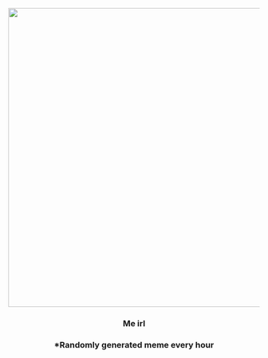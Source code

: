 <p align="center">
        <img src="https://i.redd.it/6i3dztp6wq791.jpg" width="600" height="600">
        </p>
        <h3 align="center">Me irl</h3>
        <h3 align="center">*Randomly generated meme every hour</h3>
    